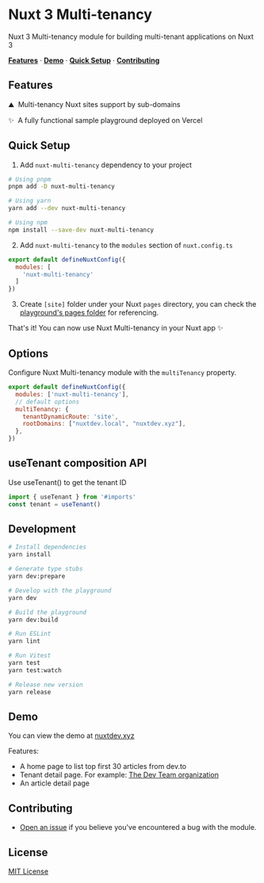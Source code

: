 # Nuxt 3 Multi-tenancy

Nuxt 3 Multi-tenancy module for building multi-tenant applications on Nuxt 3

<p>
  <a href="#features"><strong>Features</strong></a> ·
  <a href="https://nuxtdev.xyz"><strong>Demo</strong></a> ·
  <a href="#quick-setup"><strong>Quick Setup</strong></a> ·
  <a href="#contributing"><strong>Contributing</strong></a>
</p>

## Features

⛰ &nbsp;Multi-tenancy Nuxt sites support by sub-domains

✨ &nbsp;A fully functional sample playground deployed on Vercel



## Quick Setup

1. Add `nuxt-multi-tenancy` dependency to your project

```bash
# Using pnpm
pnpm add -D nuxt-multi-tenancy

# Using yarn
yarn add --dev nuxt-multi-tenancy

# Using npm
npm install --save-dev nuxt-multi-tenancy
```

2. Add `nuxt-multi-tenancy` to the `modules` section of `nuxt.config.ts`

```js
export default defineNuxtConfig({
  modules: [
    'nuxt-multi-tenancy'
  ]
})
```

3. Create `[site]` folder under your Nuxt `pages` directory, you can check the [playground's pages folder](./playground/pages/[site]/) for referencing.

That's it! You can now use Nuxt Multi-tenancy in your Nuxt app ✨

## Options

Configure Nuxt Multi-tenancy module with the `multiTenancy` property.

```js
export default defineNuxtConfig({
  modules: ['nuxt-multi-tenancy'],
  // default options
  multiTenancy: {
    tenantDynamicRoute: 'site',
    rootDomains: ["nuxtdev.local", "nuxtdev.xyz"],
  },
})
```

## useTenant composition API

Use useTenant() to get the tenant ID

```js
import { useTenant } from '#imports'
const tenant = useTenant()
```




## Development

```bash
# Install dependencies
yarn install

# Generate type stubs
yarn dev:prepare

# Develop with the playground
yarn dev

# Build the playground
yarn dev:build

# Run ESLint
yarn lint

# Run Vitest
yarn test
yarn test:watch

# Release new version
yarn release
```

## Demo

You can view the demo at [nuxtdev.xyz](https://nuxtdev.xyz)

Features:

- A home page to list top first 30 articles from dev.to
- Tenant detail page. For example: [The Dev Team organization](https://devteam.nuxtdev.xyz)
- An article detail page



## Contributing

- [Open an issue](https://github.com/hieuhani/nuxt-multi-tenancy/issues) if you believe you've encountered a bug with the module.

## License

[MIT License](./LICENSE)
